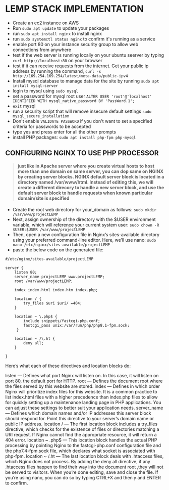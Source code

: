 # LEMP STACK IMPLEMENTATION


- Create an ec2 instance on AWS
- Run ```sudo apt update``` to update your packages
- run ```sudo apt install nginx``` to install nginx
- run ```sudo systemctl status nginx``` to confirm it's running as a service
- enable port 80 on your instance security group to allow web connections from anywhere
- test if the web server is running locally on your ubuntu seerver by typing ```curl http://localhost:80``` on your browser
- test if it can receive requests from the internet. Get your public ip address by running the command, ```curl -s http://169.254.169.254/latest/meta-data/public-ipv4```
- Install mysql database to manage data for the site by running ```sudo apt install mysql-server```
- login to mysql using ```sudo mysql```
- set a password for mysql root user ```ALTER USER 'root'@'localhost' IDENTIFIED WITH mysql_native_password BY 'PassWord.1';```
- ```exit``` mysql
- run a security script that will remove insecure default settings ```sudo mysql_secure_installation```
- Don't enable ```VALIDATE PASSWORD``` if you don't want to set a specified criteria for passwords to be accepted
- type yes and press enter for all the other prompts
- install PHP packages: ```sudo apt install php-fpm php-mysql```

## CONFIGURING NGINX TO USE PHP PROCESSOR
> #### just like in Apache server where you create virtual hosts to host more than one domain on same server, you can dop same on NGINX by creating server blocks. NGINX default server block is located in a directory named /var/www/html. Instead of editing this, we will create a different direcory to handle a new server block, and use the default server block to handle requests when known particular domain/site is specified
- Create the root web directory for your_domain as follows: ```sudo mkdir /var/www/projectLEMP```
- Next, assign ownership of the directory with the $USER environment variable, which will reference your current system user: ```sudo chown -R $USER:$USER /var/www/projectLEMP```
- Then, open a new configuration file in Nginx’s sites-available directory using your preferred command-line editor. Here, we’ll use nano: ```sudo nano /etc/nginx/sites-available/projectLEMP```
- paste the below code on the generated file: 

``` 
#/etc/nginx/sites-available/projectLEMP

server {
    listen 80;
    server_name projectLEMP www.projectLEMP;
    root /var/www/projectLEMP;

    index index.html index.htm index.php;

    location / {
        try_files $uri $uri/ =404;
    }

    location ~ \.php$ {
        include snippets/fastcgi-php.conf;
        fastcgi_pass unix:/var/run/php/php8.1-fpm.sock;
     }

    location ~ /\.ht {
        deny all;
    }

}
```

>
Here’s what each of these directives and location blocks do:

listen — Defines what port Nginx will listen on. In this case, it will listen on port 80, the default port for HTTP.
root — Defines the document root where the files served by this website are stored.
index — Defines in which order Nginx will prioritize index files for this website. It is a common practice to list index.html files with a higher precedence than index.php files to allow for quickly setting up a maintenance landing page in PHP applications. You can adjust these settings to better suit your application needs.
server_name — Defines which domain names and/or IP addresses this server block should respond for. Point this directive to your server’s domain name or public IP address.
location / — The first location block includes a try_files directive, which checks for the existence of files or directories matching a URI request. If Nginx cannot find the appropriate resource, it will return a 404 error.
location ~ \.php$ — This location block handles the actual PHP processing by pointing Nginx to the fastcgi-php.conf configuration file and the php7.4-fpm.sock file, which declares what socket is associated with php-fpm.
location ~ /\.ht — The last location block deals with .htaccess files, which Nginx does not process. By adding the deny all directive, if any .htaccess files happen to find their way into the document root ,they will not be served to visitors.
When you’re done editing, save and close the file. If you’re using nano, you can do so by typing CTRL+X and then y and ENTER to confirm.
>
